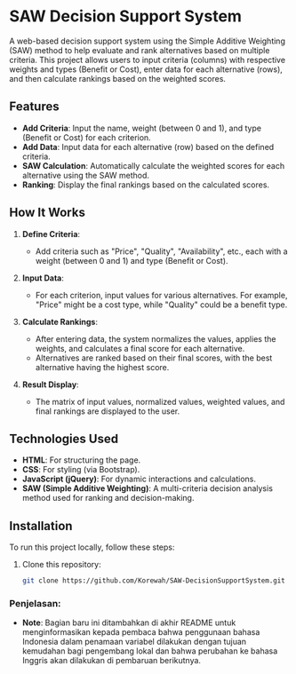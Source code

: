 # SAW Decision Support System

A web-based decision support system using the Simple Additive Weighting (SAW) method to help evaluate and rank alternatives based on multiple criteria. This project allows users to input criteria (columns) with respective weights and types (Benefit or Cost), enter data for each alternative (rows), and then calculate rankings based on the weighted scores.

## Features

- **Add Criteria**: Input the name, weight (between 0 and 1), and type (Benefit or Cost) for each criterion.
- **Add Data**: Input data for each alternative (row) based on the defined criteria.
- **SAW Calculation**: Automatically calculate the weighted scores for each alternative using the SAW method.
- **Ranking**: Display the final rankings based on the calculated scores.

## How It Works

1. **Define Criteria**:
   - Add criteria such as "Price", "Quality", "Availability", etc., each with a weight (between 0 and 1) and type (Benefit or Cost).
2. **Input Data**:

   - For each criterion, input values for various alternatives. For example, "Price" might be a cost type, while "Quality" could be a benefit type.

3. **Calculate Rankings**:

   - After entering data, the system normalizes the values, applies the weights, and calculates a final score for each alternative.
   - Alternatives are ranked based on their final scores, with the best alternative having the highest score.

4. **Result Display**:
   - The matrix of input values, normalized values, weighted values, and final rankings are displayed to the user.

## Technologies Used

- **HTML**: For structuring the page.
- **CSS**: For styling (via Bootstrap).
- **JavaScript (jQuery)**: For dynamic interactions and calculations.
- **SAW (Simple Additive Weighting)**: A multi-criteria decision analysis method used for ranking and decision-making.

## Installation

To run this project locally, follow these steps:

1. Clone this repository:

   ```bash
   git clone https://github.com/Korewah/SAW-DecisionSupportSystem.git
   ```

### Penjelasan:

- **Note**: Bagian baru ini ditambahkan di akhir README untuk menginformasikan kepada pembaca bahwa penggunaan bahasa Indonesia dalam penamaan variabel dilakukan dengan tujuan kemudahan bagi pengembang lokal dan bahwa perubahan ke bahasa Inggris akan dilakukan di pembaruan berikutnya.
